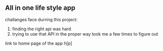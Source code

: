 ## All in one life style app 

challanges face durring this project:
1. finding the right api was hard
2. trying to use that API in the proper way took me a few times to figure out

link to home page of the app h[p]